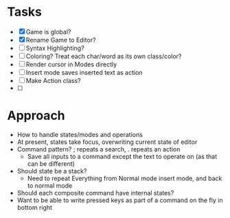 # Tasks
- [x] Game is global?
- [x] Rename Game to Editor?
- [ ] Syntax Highlighting?
- [ ] Coloring? Treat each char/word as its own class/color?
- [ ] Render cursor in Modes directly
- [ ] Insert mode saves inserted text as action
- [ ] Make Action class?
- [ ] 


# Approach
- How to handle states/modes and operations
- At present, states take focus, overwriting current state of editor
- Command pattern? ; repeats a search, . repeats an action
  - Save all inputs to a command except the text to operate on (as that can be different)
- Should state be a stack?
  - Need to repeat Everything from Normal mode insert mode, and back to normal mode
- Should each composite command have internal states?
- Want to be able to write pressed keys as part of a command on the fly in bottom right